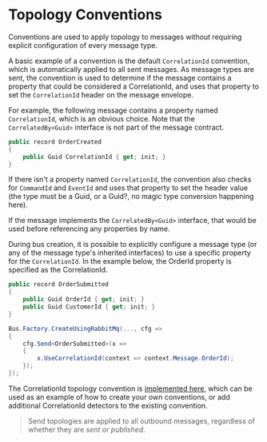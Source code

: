 # Topology Conventions

Conventions are used to apply topology to messages without requiring explicit configuration of every message type.

A basic example of a convention is the default `CorrelationId` convention, which is automatically applied to all sent messages. As message types are sent, the convention is used to determine if the message contains a property that could be considered a CorrelationId, and uses that property to set the `CorrelationId` header on the message envelope.

For example, the following message contains a property named `CorrelationId`, which is an obvious choice. Note that the `CorrelatedBy<Guid>` interface is not part of the message contract.

```csharp
public record OrderCreated
{
    public Guid CorrelationId { get; init; }
}
```

If there isn't a property named `CorrelationId`, the convention also checks for `CommandId` and `EventId` and uses that property to set the header value (the type must be a Guid, or a Guid?, no magic type conversion happening here). 

If the message implements the `CorrelatedBy<Guid>` interface, that would be used before referencing any properties by name.

During bus creation, it is possible to explicitly configure a message type (or any of the message type's inherited interfaces) to use a specific property for the `CorrelationId`. In the example below, the OrderId property is specified as the CorrelationId.

```csharp
public record OrderSubmitted
{
    public Guid OrderId { get; init; }
    public Guid CustomerId { get; init; }
}

Bus.Factory.CreateUsingRabbitMq(..., cfg =>
{
    cfg.Send<OrderSubmitted>(x =>
    {
        x.UseCorrelationId(context => context.Message.OrderId);
    });
});
```

The CorrelationId topology convention is [implemented here](https://github.com/MassTransit/MassTransit/blob/develop/src/MassTransit/Topology/Configuration/CorrelationIdMessageSendTopologyConvention.cs), which can be used as an example of how to create your own conventions, or add additional CorrelationId detectors to the existing convention.

> Send topologies are applied to all outbound messages, regardless of whether they are _sent_ or _published_.
